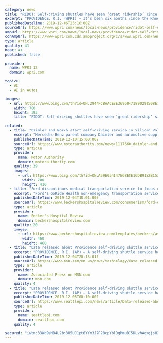 ```yaml
---
category: news
title: "RIDOT: Self-driving shuttles have seen ‘great ridership’ since service began"
excerpt: "PROVIDENCE, R.I. (WPRI) — It’s been six months since the Rhode Island of Transportation (RIDOT) introduced autonomous shuttles to the streets of Providence, and so far, the agency says close to 26,000 passengers have already taken advantage of the free, and experimental, service. The six “Little Roady” shuttles began picking up ..."
publishedDateTime: 2019-12-06T23:16:00Z
sourceUrl: https://www.wpri.com/news/local-news/providence/ridot-self-driving-shuttles-have-seen-great-ridership-since-service-began/
ampUrl: https://www.wpri.com/news/local-news/providence/ridot-self-driving-shuttles-have-seen-great-ridership-since-service-began/amp/
cdnAmpUrl: https://www-wpri-com.cdn.ampproject.org/c/s/www.wpri.com/news/local-news/providence/ridot-self-driving-shuttles-have-seen-great-ridership-since-service-began/amp/
type: article
quality: 41
heat: 41
published: false

provider:
  name: WPRI 12
  domain: wpri.com

topics:
  - AI
  - AI in Autos

images:
  - url: https://www.bing.com/th?id=ON.2944FCBAACE8E36950471890298508E1
    width: 700
    height: 393
    title: "RIDOT: Self-driving shuttles have seen ‘great ridership’ since service began"

related:
  - title: "Daimler and Bosch start self-driving service in Silicon Valley"
    excerpt: "Mercedes-Benz parent company Daimler and automotive supplier Bosch have started a trial self-driving service in the heart of Silicon Valley, specifically between downtown and west San José along the busy San Carlos/Stevens Creek corridor. With more than a million residents, San José is the third biggest city in California, which makes it an ..."
    publishedDateTime: 2019-12-10T15:00:00Z
    sourceUrl: https://www.motorauthority.com/news/1117660_daimler-and-bosch-start-self-driving-service-in-silicon-valley
    type: article
    provider:
      name: Motor Authority
      domain: motorauthority.com
    quality: 39
    images:
      - url: https://www.bing.com/th?id=ON.A59E054147E68E8E16DB9152B15353A0
        width: 700
        height: 410
  - title: "Ford discontinues medical transportation service to focus on self-driving tech"
    excerpt: "Ford's GoRide Health non-emergency transportation service is in the process of shuttering across the five regions of Ohio and Michigan in which it was available, with an expected end date of Dec. 13, according to a notice on the service's website. GoRide Health has already been discontinued in Toledo, Cleveland and Cincinnati, with service in ..."
    publishedDateTime: 2019-12-04T18:01:00Z
    sourceUrl: https://www.beckershospitalreview.com/consumerism/ford-discontinues-medical-transportation-service-to-focus-on-self-driving-tech.html
    type: article
    provider:
      name: Becker's Hospital Review
      domain: beckershospitalreview.com
    quality: 20
    images:
      - url: https://www.beckershospitalreview.com/templates/beckers/assets/images/bhr-mobile-logo.png
        width: 460
        height: 460
  - title: "Data released about Providence self-driving shuttle service"
    excerpt: "PROVIDENCE, R.I. (AP) — A self-driving shuttle service has taken more than 25,000 trips during its first six months of operating in Rhode Island, according to the state Department of Transportation. The Boston Globe reports Wednesday that transportation officials released data for the first six months of Providence's “Little Roady” one-year pilot program, with an average of 146 free shuttle trips daily in November."
    publishedDateTime: 2019-12-04T20:13:01Z
    sourceUrl: https://www.msn.com/en-us/news/technology/data-released-about-providence-self-driving-shuttle-service/ar-BBXQsHy
    type: article
    provider:
      name: Associated Press on MSN.com
      domain: msn.com
    quality: 4
  - title: "Data released about Providence self-driving shuttle service"
    excerpt: "PROVIDENCE, R.I. (AP) — A self-driving shuttle service has taken more than 25,000 trips during its first six months of operating in Rhode Island, according to the state Department of Transportation. The Boston Globe reports Wednesday that transportation ..."
    publishedDateTime: 2019-12-05T00:10:00Z
    sourceUrl: https://www.seattlepi.com/news/article/Data-released-about-Providence-self-driving-14882032.php
    type: article
    provider:
      name: seattlepi.com
      domain: seattlepi.com
    quality: 4

secured: "iwbnc33Wd9sMB4L2bs3U5UJ1pt6YYm3J7F28cpYblDgMmuDI5DLvhAqygjsHZsfE75qLfk8RGqc3OiuP8nlpLahbjRGd7RKEE1Efihg2ruzQbDVqu8UUtyIOp1+8m5PimNnJf6CajYlKPrP2jtr4CzP1QrB+1j0AY7jpikoGyBo2TQ8w15zCF1h2JDfxG//ovcJmyWFdZicWYN5buAbrmmyE1ngHA9CAGoYURpYkP9GGHYdnOf4l0CuVWGWfn/sS1vcZaH359okv14XkRh41Rg==;OZF2AQi9MUOspuyPY0j/fQ=="
---
```


